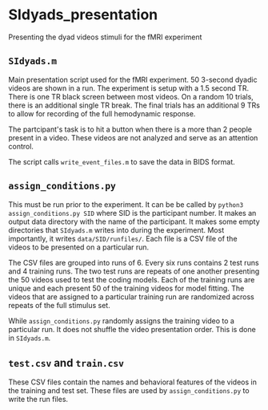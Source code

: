# SIdyads_presentation
 Presenting the dyad videos stimuli for the fMRI experiment

## `SIdyads.m`
Main presentation script used for the fMRI experiment. 50 3-second dyadic videos are shown in a run. The experiment is setup with a 1.5 second TR. There is one TR black screen between most videos. On a random 10 trials, there is an additional single TR break. The final trials has an additional 9 TRs to allow for recording of the full hemodynamic response. 

The partcipant's task is to hit a button when there is a more than 2 people present in a video. These videos are not analyzed and serve as an attention control.

The script calls `write_event_files.m` to save the data in BIDS format. 

## `assign_conditions.py`
This must be run prior to the experiment. It can be be called by `python3 assign_conditions.py SID` where SID is the participant number. It makes an output data directory with the name of the participant. It makes some empty directories that `SIdyads.m` writes into during the experiment. Most importantly, it writes `data/SID/runfiles/`. Each file is a CSV file of the videos to be presented on a particular run. 

The CSV files are grouped into runs of 6. Every six runs contains 2 test runs and 4 training runs. The two test runs are repeats of one another presenting the 50 videos used to test the coding models. Each of the training runs are unique and each present 50 of the training videos for model fitting. The videos that are assigned to a particular training run are randomized across repeats of the full stimulus set. 

While `assign_conditions.py` randomly assigns the training video to a particular run. It does not shuffle the video presentation order. This is done in `SIdyads.m`.

## `test.csv` and `train.csv`
These CSV files contain the names and behavioral features of the videos in the training and test set. These files are used by `assign_conditions.py` to write the run files. 
